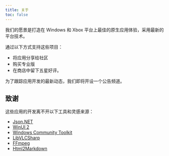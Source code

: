```yaml
---
title: 关于
toc: false
---
```


我们的愿景是打造在 Windows 和 Xbox 平台上最佳的原生应用体验，采用最新的平台技术。

通过以下方式支持这些项目：
- 将应用分享给社区
- 购买专业版
- 在商店中留下五星好评。

为了跟踪应用开发的最新动态，我们即将开设一个公告频道。

## 致谢
这些应用的开发离不开以下工具和灵感来源：

- [Json.NET](https://www.newtonsoft.com/json)
- [WinUI 2](https://learn.microsoft.com/en-us/windows/apps/winui/winui2/)
- [Windows Community Toolkit](https://aka.ms/wct)
- [LibVLCSharp](https://code.videolan.org/videolan/LibVLCSharp)
- [FFmpeg](https://ffmpeg.org/)
- [Html2Markdown](https://github.com/mysticmind/reversemarkdown-net)